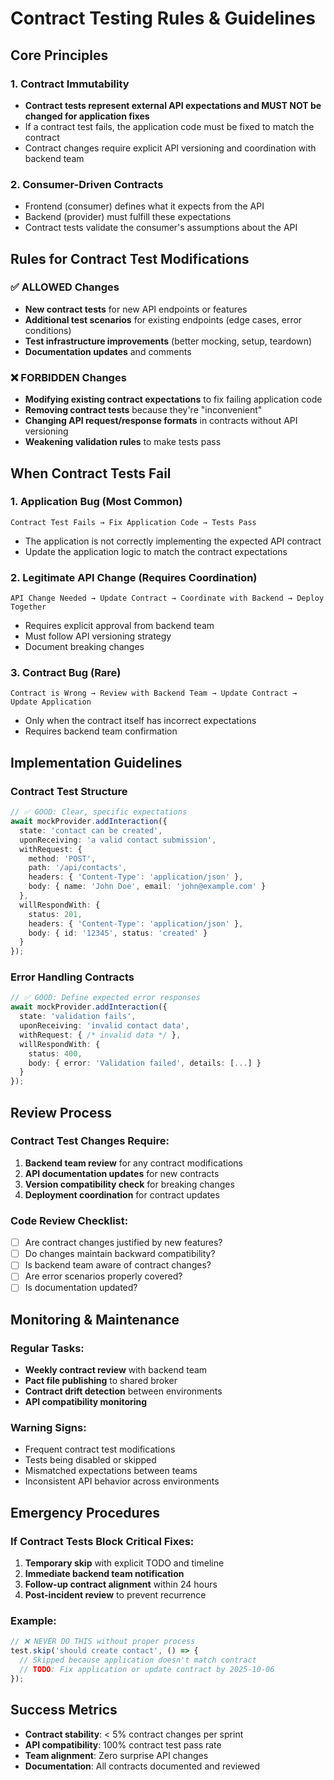 # Contract Testing Rules & Guidelines

## Core Principles

### 1. **Contract Immutability**
- **Contract tests represent external API expectations and MUST NOT be changed for application fixes**
- If a contract test fails, the application code must be fixed to match the contract
- Contract changes require explicit API versioning and coordination with backend team

### 2. **Consumer-Driven Contracts**
- Frontend (consumer) defines what it expects from the API
- Backend (provider) must fulfill these expectations
- Contract tests validate the consumer's assumptions about the API

## Rules for Contract Test Modifications

### ✅ **ALLOWED Changes**
- **New contract tests** for new API endpoints or features
- **Additional test scenarios** for existing endpoints (edge cases, error conditions)
- **Test infrastructure improvements** (better mocking, setup, teardown)
- **Documentation updates** and comments

### ❌ **FORBIDDEN Changes**
- **Modifying existing contract expectations** to fix failing application code
- **Removing contract tests** because they're "inconvenient"
- **Changing API request/response formats** in contracts without API versioning
- **Weakening validation rules** to make tests pass

## When Contract Tests Fail

### 1. **Application Bug** (Most Common)
```
Contract Test Fails → Fix Application Code → Tests Pass
```
- The application is not correctly implementing the expected API contract
- Update the application logic to match the contract expectations

### 2. **Legitimate API Change** (Requires Coordination)
```
API Change Needed → Update Contract → Coordinate with Backend → Deploy Together
```
- Requires explicit approval from backend team
- Must follow API versioning strategy
- Document breaking changes

### 3. **Contract Bug** (Rare)
```
Contract is Wrong → Review with Backend Team → Update Contract → Update Application
```
- Only when the contract itself has incorrect expectations
- Requires backend team confirmation

## Implementation Guidelines

### Contract Test Structure
```typescript
// ✅ GOOD: Clear, specific expectations
await mockProvider.addInteraction({
  state: 'contact can be created',
  uponReceiving: 'a valid contact submission',
  withRequest: {
    method: 'POST',
    path: '/api/contacts',
    headers: { 'Content-Type': 'application/json' },
    body: { name: 'John Doe', email: 'john@example.com' }
  },
  willRespondWith: {
    status: 201,
    headers: { 'Content-Type': 'application/json' },
    body: { id: '12345', status: 'created' }
  }
});
```

### Error Handling Contracts
```typescript
// ✅ GOOD: Define expected error responses
await mockProvider.addInteraction({
  state: 'validation fails',
  uponReceiving: 'invalid contact data',
  withRequest: { /* invalid data */ },
  willRespondWith: {
    status: 400,
    body: { error: 'Validation failed', details: [...] }
  }
});
```

## Review Process

### Contract Test Changes Require:
1. **Backend team review** for any contract modifications
2. **API documentation updates** for new contracts
3. **Version compatibility check** for breaking changes
4. **Deployment coordination** for contract updates

### Code Review Checklist:
- [ ] Are contract changes justified by new features?
- [ ] Do changes maintain backward compatibility?
- [ ] Is backend team aware of contract changes?
- [ ] Are error scenarios properly covered?
- [ ] Is documentation updated?

## Monitoring & Maintenance

### Regular Tasks:
- **Weekly contract review** with backend team
- **Pact file publishing** to shared broker
- **Contract drift detection** between environments
- **API compatibility monitoring**

### Warning Signs:
- Frequent contract test modifications
- Tests being disabled or skipped
- Mismatched expectations between teams
- Inconsistent API behavior across environments

## Emergency Procedures

### If Contract Tests Block Critical Fixes:
1. **Temporary skip** with explicit TODO and timeline
2. **Immediate backend team notification**
3. **Follow-up contract alignment** within 24 hours
4. **Post-incident review** to prevent recurrence

### Example:
```typescript
// ❌ NEVER DO THIS without proper process
test.skip('should create contact', () => {
  // Skipped because application doesn't match contract
  // TODO: Fix application or update contract by 2025-10-06
});
```

## Success Metrics

- **Contract stability**: < 5% contract changes per sprint
- **API compatibility**: 100% contract test pass rate
- **Team alignment**: Zero surprise API changes
- **Documentation**: All contracts documented and reviewed
